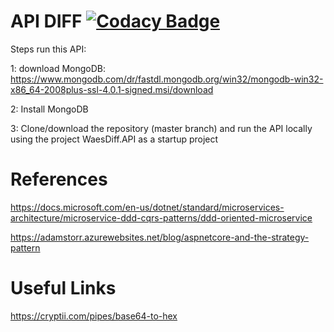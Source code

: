 # API DIFF [![Codacy Badge](https://api.codacy.com/project/badge/Grade/583d26fc38824a479be665d5293e7c72)](https://www.codacy.com/app/mathiasdouglas/diff?utm_source=github.com&amp;utm_medium=referral&amp;utm_content=mathiasdouglas/diff&amp;utm_campaign=Badge_Grade)

Steps run this API:

1: download MongoDB: https://www.mongodb.com/dr/fastdl.mongodb.org/win32/mongodb-win32-x86_64-2008plus-ssl-4.0.1-signed.msi/download

2: Install MongoDB

3: Clone/download the repository (master branch) and run the API locally using the project WaesDiff.API as a startup project

# References
https://docs.microsoft.com/en-us/dotnet/standard/microservices-architecture/microservice-ddd-cqrs-patterns/ddd-oriented-microservice

https://adamstorr.azurewebsites.net/blog/aspnetcore-and-the-strategy-pattern

# Useful Links
https://cryptii.com/pipes/base64-to-hex
